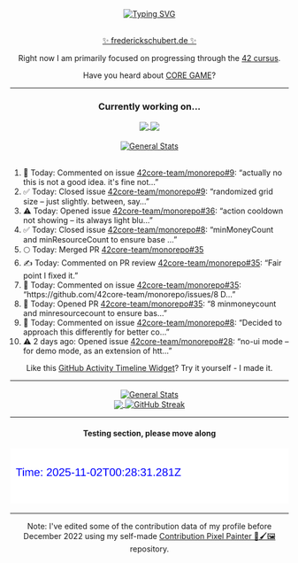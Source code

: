 <div align="center">
	<a href="https://git.io/typing-svg"><img src="https://readme-typing-svg.demolab.com?font=Fira+Code&size=30&pause=1000&color=70A5FD&background=1A1B27&center=true&vCenter=true&repeat=false&random=false&width=550&lines=%F0%9F%91%8B+Hello+World!+I'm+Freddy!+%F0%9F%96%96" alt="Typing SVG" /></a>
</div>
<br>
<div align="center">
	<p></p><a href="https://frederickschubert.de">✨ frederickschubert.de ✨</a></p>
	<p>Right now I am primarily focused on progressing through the <a href="https://github.com/FreddyMSchubert/42_cursus">42 cursus</a>.</p>
	<p>Have you heard about <a href="https://coregame.de/">CORE GAME</a>?</p>
</div>

<hr>

<div align="center">

### Currently working on...

<!-- [![current_repo](https://github-readme-stats.vercel.app/api/pin/?username=FreddyMSchubert&repo=Crafty_Concoctions&theme=tokyonight)](https://github.com/FreddyMSchubert/Crafty_Concoctions) -->

<div align="center">
	<a href="https://github.com/Reptudn/42_transcendence" target="_blank">
		<img align="center" src="https://github-readme-stats.vercel.app/api/pin/?username=Reptudn&repo=42_transcendence&theme=tokyonight" />
	</a>
	<a href="https://github.com/42core-team/monorepo" target="_blank">
		<img align="center" src="https://github-readme-stats.vercel.app/api/pin/?username=42core-team&repo=monorepo&theme=tokyonight" />
	</a>
</div>

<br>

<div align="center">
	<a href="https://github.com/FreddyMSchubert/42_cursus" target="_blank">
		<img align="center" src="https://github-readme-stats.vercel.app/api/pin/?username=FreddyMSchubert&repo=42_cursus&theme=tokyonight" alt="General Stats" />
	</a>
</div>

<br>

<div align="left">
<ol>
<!-- ACTIVITY:START -->
<li>💬 Today: Commented on issue <a href="https://github.com/42core-team/monorepo/issues/9#issuecomment-3216676433">42core-team/monorepo#9</a>: “actually no this is not a good idea. it's fine not…”</li>
<li>✅ Today: Closed issue <a href="https://github.com/42core-team/monorepo/issues/9">42core-team/monorepo#9</a>: “randomized grid size – just slightly. between, say…”</li>
<li>⚠️ Today: Opened issue <a href="https://github.com/42core-team/monorepo/issues/36">42core-team/monorepo#36</a>: “action cooldown not showing – its always light blu…”</li>
<li>✅ Today: Closed issue <a href="https://github.com/42core-team/monorepo/issues/8">42core-team/monorepo#8</a>: “minMoneyCount and minResourceCount to ensure base …”</li>
<li>🌕 Today: Merged PR <a href="https://github.com/42core-team/monorepo/pull/35">42core-team/monorepo#35</a></li>
<li>✍️ Today: Commented on PR review <a href="https://github.com/42core-team/monorepo/pull/35#discussion_r2295698187">42core-team/monorepo#35</a>: “Fair point I fixed it.”</li>
<li>💬 Today: Commented on issue <a href="https://github.com/42core-team/monorepo/pull/35#issuecomment-3216670478">42core-team/monorepo#35</a>: “https://github.com/42core-team/monorepo/issues/8 D…”</li>
<li>🚀 Today: Opened PR <a href="https://github.com/42core-team/monorepo/pull/35">42core-team/monorepo#35</a>: “8 minmoneycount and minresourcecount to ensure bas…”</li>
<li>💬 Today: Commented on issue <a href="https://github.com/42core-team/monorepo/issues/8#issuecomment-3216564162">42core-team/monorepo#8</a>: “Decided to approach this differently for better co…”</li>
<li>⚠️ 2 days ago: Opened issue <a href="https://github.com/42core-team/monorepo/issues/28">42core-team/monorepo#28</a>: “no-ui mode – for demo mode, as an extension of htt…”</li>
<!-- ACTIVITY:END -->
</ol>
</div>

Like this [GitHub Activity Timeline Widget](https://github.com/FreddyMSchubert/github-activity-timeline)? Try it yourself - I made it.

<hr>

<div align="center">
	<a href="https://github.com/anuraghazra/github-readme-stats" target="_blank">
		<img height=200 align="center" src="https://github-readme-stats.vercel.app/api?username=FreddyMSchubert&show_icons=true&theme=tokyonight&card_width=650" alt="General Stats" />
	</a>
</div>

<div align="center">
	<a href="https://github.com/anuraghazra/github-readme-stats" target="_blank">
		<img height=200 align="center" src="https://github-readme-stats.vercel.app/api/top-langs/?username=FreddyMSchubert&layout=donut&theme=tokyonight&card_width=320">
	</a>
	<a href="https://github.com/DenverCoder1/github-readme-streak-stats" target="_blank">
		<img height=200 align="center" src="https://streak-stats.demolab.com?user=FreddyMSchubert&theme=tokyonight&date_format=j%20M%5B%20Y%5D&card_width=320&card_height=200&hide_total_contributions=true" alt="GitHub Streak" />
	</a>
</div>

<hr>

#### Testing section, please move along

![GitHub Defenders SVG](https://github.com/FreddyMSchubert/FreddyMSchubert/blob/github_defenders_output/output.svg)

<hr>

Note: I've edited some of the contribution data of my profile before December 2022 using my self-made [Contribution Pixel Painter 🎨🖌️🖼️](https://github.com/FreddyMSchubert/contribution-pixel-painter) repository.
